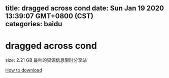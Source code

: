 
title: dragged across cond
date: Sun Jan 19 2020 13:39:07 GMT+0800 (CST)    
categories: baidu
---

# dragged across cond
size: 2.21 GB
 最帅的资源信息限时分享站
 

[How to download](https://bpcam.bemobtrk.com/go/2ceec3aa-1ca2-46d6-b9ff-aaa5c184517c?jno=2465)